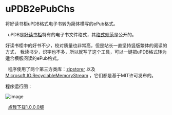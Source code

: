 # uPDB2ePubChs
将好读书柜uPDB格式电子书转为简体横写的ePub格式。

 
uPDB是[好读书柜](http://haodoo.net)特有的电子书文件格式，其[格式规范](http://haodoo.net/?P=mPDB22)是公开的。
 

好读书柜中的好书不少，校对质量也非常高，但是站长一直坚持竖版繁体的阅读的方式，
我读书少，识字也不多，所以就写了这个工具，可以一键把uPDB格式转为适合横版阅读的ePub格式。

 
程序使用了两个第三方类库：[zipstorer](http://github.com/jaime-olivares/zipstorer) 以及 [Microsoft.IO.RecyclableMemoryStream](https://github.com/Microsoft/Microsoft.IO.RecyclableMemoryStream) ，它们都是基于MIT许可发布的。


程序运行图：


![image](https://user-images.githubusercontent.com/10636814/36629983-90e9dfe0-1999-11e8-8815-97c97a8e00dc.png)

 
[点我下载1.0.0.0版](https://github.com/differentrain/uPDB2ePubChs/files/1754320/uPDB2ePubChs1.0.0.0.zip) 
